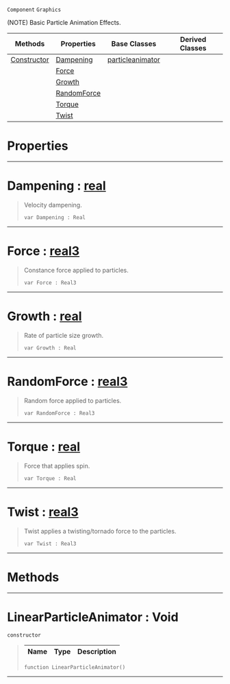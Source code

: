  `Component` `Graphics`



(NOTE) Basic Particle Animation Effects.

|Methods|Properties|Base Classes|Derived Classes|
|---|---|---|---|
|[ Constructor](https://github.com/dragonCASTjosh/PlasmaDocs/blob/master/code_reference/class_reference/linearparticleanimator.markdown#linearparticleanimator-v)|[ Dampening](https://github.com/dragonCASTjosh/PlasmaDocs/blob/master/code_reference/class_reference/linearparticleanimator.markdown#dampening-plasma-engine-do)|[particleanimator](https://github.com/dragonCASTjosh/PlasmaDocs/blob/master/code_reference/class_reference/particleanimator.markdown)| |
| |[ Force](https://github.com/dragonCASTjosh/PlasmaDocs/blob/master/code_reference/class_reference/linearparticleanimator.markdown#force-plasma-engine-docume)| | |
| |[ Growth](https://github.com/dragonCASTjosh/PlasmaDocs/blob/master/code_reference/class_reference/linearparticleanimator.markdown#growth-plasma-engine-docum)| | |
| |[ RandomForce](https://github.com/dragonCASTjosh/PlasmaDocs/blob/master/code_reference/class_reference/linearparticleanimator.markdown#randomforce-plasma-engine)| | |
| |[ Torque](https://github.com/dragonCASTjosh/PlasmaDocs/blob/master/code_reference/class_reference/linearparticleanimator.markdown#torque-plasma-engine-docum)| | |
| |[ Twist](https://github.com/dragonCASTjosh/PlasmaDocs/blob/master/code_reference/class_reference/linearparticleanimator.markdown#twist-plasma-engine-docume)| | |


 #  Properties


---  
 #  Dampening : [real](https://github.com/dragonCASTjosh/PlasmaDocs/blob/master/code_reference/lightning_base_types/real.markdown)

> Velocity dampening.
> ``` lang=cpp, name=Lightning
> var Dampening : Real


---  
 #  Force : [real3](https://github.com/dragonCASTjosh/PlasmaDocs/blob/master/code_reference/lightning_base_types/real3.markdown)

> Constance force applied to particles.
> ``` lang=cpp, name=Lightning
> var Force : Real3


---  
 #  Growth : [real](https://github.com/dragonCASTjosh/PlasmaDocs/blob/master/code_reference/lightning_base_types/real.markdown)

> Rate of particle size growth.
> ``` lang=cpp, name=Lightning
> var Growth : Real


---  
 #  RandomForce : [real3](https://github.com/dragonCASTjosh/PlasmaDocs/blob/master/code_reference/lightning_base_types/real3.markdown)

> Random force applied to particles.
> ``` lang=cpp, name=Lightning
> var RandomForce : Real3


---  
 #  Torque : [real](https://github.com/dragonCASTjosh/PlasmaDocs/blob/master/code_reference/lightning_base_types/real.markdown)

> Force that applies spin.
> ``` lang=cpp, name=Lightning
> var Torque : Real


---  
 #  Twist : [real3](https://github.com/dragonCASTjosh/PlasmaDocs/blob/master/code_reference/lightning_base_types/real3.markdown)

> Twist applies a twisting/tornado force to the particles.
> ``` lang=cpp, name=Lightning
> var Twist : Real3


---  
 #  Methods


---  
 #  LinearParticleAnimator : Void

 `constructor`

> 
> |Name|Type|Description|
> |---|---|---|
> ``` lang=cpp, name=Lightning
> function LinearParticleAnimator()
> ``` 


---  
 

 